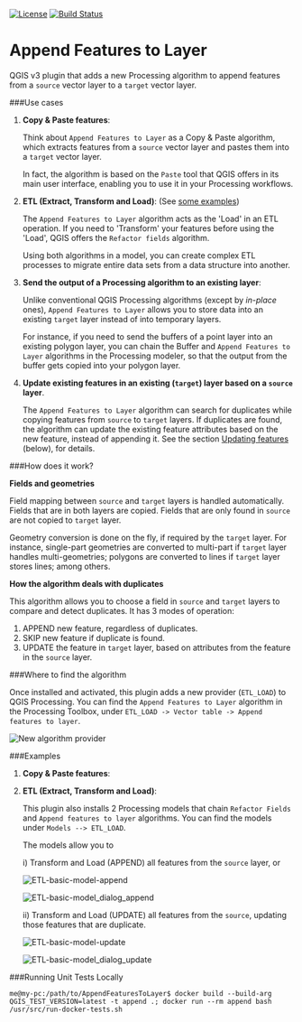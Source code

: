 [![License](https://img.shields.io/github/license/gacarrillor/AppendFeaturesToLayer.svg)](https://tldrlegal.com/license/gnu-general-public-license-v3-%28gpl-3%29)
[![Build Status](https://api.travis-ci.org/gacarrillor/AppendFeaturesToLayer.svg?branch=master)](https://travis-ci.org/gacarrillor/AppendFeaturesToLayer)


# Append Features to Layer


QGIS v3 plugin that adds a new Processing algorithm to append features from a `source` vector layer to a `target` vector layer.

###Use cases

 1. **Copy & Paste features**:
 
    Think about `Append Features to Layer` as a Copy & Paste algorithm, which extracts features from a `source` vector layer and pastes them into a `target` vector layer.
 
    In fact, the algorithm is based on the `Paste` tool that QGIS offers in its main user interface, enabling you to use it in your Processing workflows. 
 
 2. **ETL (Extract, Transform and Load)**: (See [some examples]()) 
    
    The `Append Features to Layer` algorithm acts as the 'Load' in an ETL operation. If you need to 'Transform' your features before using the 'Load', QGIS offers the `Refactor fields` algorithm. 
    
    Using both algorithms in a model, you can create complex ETL processes to migrate entire data sets from a data structure into another.   

 3. **Send the output of a Processing algorithm to an existing layer**:
 
    Unlike conventional QGIS Processing algorithms (except by *in-place* ones), `Append Features to Layer` allows you to store data into an existing `target` layer instead of into temporary layers. 
    
    For instance, if you need to send the buffers of a point layer into an existing polygon layer, you can chain the Buffer and `Append Features to Layer` algorithms in the Processing modeler, so that the output from the buffer gets copied into your polygon layer.    

 4. **Update existing features in an existing (`target`) layer based on a `source` layer**.
 
    The `Append Features to Layer` algorithm can search for duplicates while copying features from `source` to `target` layers. If duplicates are found, the algorithm can update the existing feature attributes based on the new feature, instead of appending it. See the section [Updating features]() (below), for details.
   

###How does it work?

**Fields and geometries**

Field mapping between `source` and `target` layers is handled automatically. Fields that are in both layers are copied. Fields that are only found in `source` are not copied to `target` layer.

Geometry conversion is done on the fly, if required by the `target` layer. For instance, single-part geometries are converted to multi-part if `target` layer handles multi-geometries; polygons are converted to lines if `target` layer stores lines; among others.

**How the algorithm deals with duplicates**

This algorithm allows you to choose a field in `source` and `target` layers to compare and detect duplicates. It has 3 modes of operation: 

  1) APPEND new feature, regardless of duplicates.
  2) SKIP new feature if duplicate is found.
  3) UPDATE the feature in `target` layer, based on attributes from the feature in the `source` layer.


###Where to find the algorithm


Once installed and activated, this plugin adds a new provider (`ETL_LOAD`) to QGIS Processing.
You can find the `Append Features to Layer` algorithm in the Processing Toolbox, under `ETL_LOAD -> Vector table -> Append features to layer`.

![New algorithm provider][1]

###Examples

1. **Copy & Paste features**:

2. **ETL (Extract, Transform and Load)**: 

   This plugin also installs 2 Processing models that chain `Refactor Fields` and `Append features to layer` algorithms. You can find the models under `Models --> ETL_LOAD`. 
   
   The models allow you to 
   
   i) Transform and Load (APPEND) all features from the `source` layer, or
   
      ![ETL-basic-model-append][2]

      ![ETL-basic-model_dialog_append][3]    
   
   ii) Transform and Load (UPDATE) all features from the `source`, updating those features that are duplicate.

      ![ETL-basic-model-update][4]

      ![ETL-basic-model_dialog_update][5]


[1]: http://downloads.tuxfamily.org/tuxgis/geoblogs/AppendFeaturesToLayer/imgs/append.png
[2]: http://downloads.tuxfamily.org/tuxgis/geoblogs/AppendFeaturesToLayer/imgs/append_01.png
[3]: http://downloads.tuxfamily.org/tuxgis/geoblogs/AppendFeaturesToLayer/imgs/append_02.png
[4]: http://downloads.tuxfamily.org/tuxgis/geoblogs/AppendFeaturesToLayer/imgs/update_01.png
[5]: http://downloads.tuxfamily.org/tuxgis/geoblogs/AppendFeaturesToLayer/imgs/update_02.png

###Running Unit Tests Locally

`me@my-pc:/path/to/AppendFeaturesToLayer$ docker build --build-arg QGIS_TEST_VERSION=latest -t append .; docker run --rm append bash /usr/src/run-docker-tests.sh`
